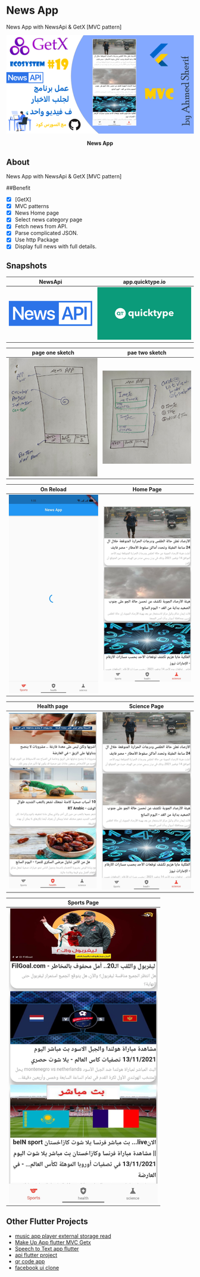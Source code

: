 # News App
News App with NewsApi & GetX [MVC pattern]



<p><img src="snapshot/here.png" /></p>
<p align="center"><b>News App</b></p>




## About

News App with NewsApi & GetX [MVC pattern]

##Benefit
- [x] [GetX]
- [x] MVC patterns
- [x] News Home page
- [x] Select news category page
- [x] Fetch news from API.
- [x] Parse complicated JSON.
- [x] Use http Package
- [x] Display full news with full details.

## Snapshots

| NewsApi | app.quicktype.io  |
|------|-------|
|<img src="snapshot/newsapi.png" width="400">|<img src="snapshot/quick.png" width="400">|

| page one sketch | pae two sketch |
|------|-------|
|<img src="snapshot/one.jpg" width="400">|<img src="snapshot/two.jpg" width="400">|

| On Reload | Home Page |
|------|-------|
|<img src="snapshot/reload.jpg" width="400">|<img src="snapshot/science.jpg" width="400">|

| Health page| Science Page |
|------|-------|
|<img src="snapshot/health.jpg" width="400">|<img src="snapshot/science.jpg" width="400">|

| Sports Page |
|------|
|<img src="snapshot/sports.jpg" width="400">

## Other Flutter Projects
- [music app player external storage read](https://github.com/itsherifAhmed/Music-Player-Read-external-Storage-Flutter-app)
- [Make Up App flutter MVC Getx](https://github.com/itsherifAhmed/MakeUp-App)
- [Speech to Text app flutter](https://github.com/itsherifAhmed/Speech-to-text-app)
- [api flutter project](https://github.com/itsherifAhmed/apiFlutter-Project)
- [qr code app](https://github.com/itsherifAhmed/qr-barcode)
- [facebook ui clone](https://github.com/itsherifAhmed/facebook-ui-clone)


